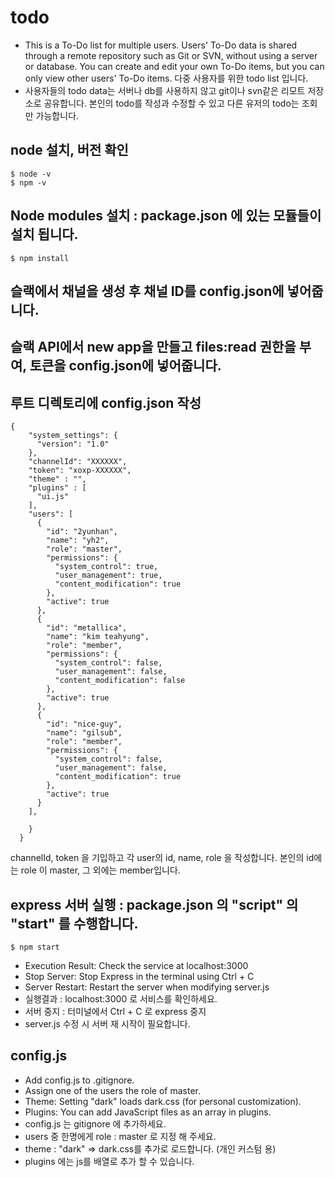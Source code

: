 # todo
- This is a To-Do list for multiple users. Users' To-Do data is shared through a remote repository such as Git or SVN, without using a server or database. You can create and edit your own To-Do items, but you can only view other users' To-Do items.
다중 사용자를 위한 todo list 입니다.
- 사용자들의 todo data는 서버나 db를 사용하지 않고 git이나 svn같은 리모트 저장소로 공유합니다.
본인의 todo를 작성과 수정할 수 있고 다른 유저의 todo는 조회만 가능합니다.


## node 설치, 버전 확인
```
$ node -v
$ npm -v
```

## Node modules 설치 : package.json 에 있는 모듈들이 설치 됩니다.
```
$ npm install
```


## 슬랙에서 채널을 생성 후 채널 ID를 config.json에 넣어줍니다.

## 슬랙 API에서 new app을 만들고 files:read 권한을 부여, 토큰을 config.json에 넣어줍니다.

## 루트 디렉토리에 config.json 작성
```
{
    "system_settings": {
      "version": "1.0"
    },
    "channelId": "XXXXXX",
    "token": "xoxp-XXXXXX",
    "theme" : "",
    "plugins" : [
      "ui.js"
    ],
    "users": [
      {
        "id": "2yunhan",
        "name": "yh2",
        "role": "master",
        "permissions": {
          "system_control": true,
          "user_management": true,
          "content_modification": true
        },
        "active": true
      },
      {
        "id": "metallica",
        "name": "kim teahyung",
        "role": "member",
        "permissions": {
          "system_control": false,
          "user_management": false,
          "content_modification": false
        },
        "active": true
      },
      {
        "id": "nice-guy",
        "name": "gilsub",
        "role": "member",
        "permissions": {
          "system_control": false,
          "user_management": false,
          "content_modification": true
        },
        "active": true
      }
    ],
    
    }
  }
```
channelId, token 을 기입하고 각 user의 id, name, role 을 작성합니다.
본인의 id에는 role 이 master, 그 외에는 member입니다.

## express 서버 실행 : package.json 의 "script" 의 "start" 를 수행합니다.
```
$ npm start
```
- Execution Result: Check the service at localhost:3000
- Stop Server: Stop Express in the terminal using Ctrl + C
- Server Restart: Restart the server when modifying server.js
- 실행결과 : localhost:3000 로 서비스를 확인하세요.
- 서버 중지 : 터미널에서 Ctrl + C 로 express 중지 
- server.js 수정 시 서버 재 시작이 필요합니다.

## config.js
- Add config.js to .gitignore.
- Assign one of the users the role of master.
- Theme: Setting "dark" loads dark.css (for personal customization).
- Plugins: You can add JavaScript files as an array in plugins.
- config.js 는 gitignore 에 추가하세요.
- users 중 한명에게 role : master 로 지정 해 주세요.
- theme : "dark" => dark.css를 추가로 로드합니다. (개인 커스텀 용)
- plugins 에는 js를 배열로 추가 할 수 있습니다.  
